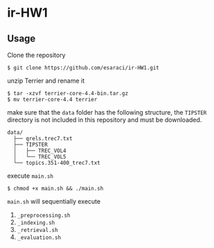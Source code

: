 # ir-HW1

## Usage

Clone the repository
```
$ git clone https://github.com/esaraci/ir-HW1.git
```

unzip Terrier and rename it
```
$ tar -xzvf terrier-core-4.4-bin.tar.gz
$ mv terrier-core-4.4 terrier
```

make sure that the `data` folder has the following structure, the `TIPSTER` directory is not included in this repository and must be downloaded.
```
data/
  ├── qrels.trec7.txt
  ├── TIPSTER
  │   ├── TREC_VOL4
  │   └── TREC_VOL5
  └── topics.351-400_trec7.txt

```
execute `main.sh`
```
$ chmod +x main.sh && ./main.sh
```

`main.sh` will sequentially execute

1. `_preprocessing.sh`
1. `_indexing.sh`
1. `_retrieval.sh`
1. `_evaluation.sh`
